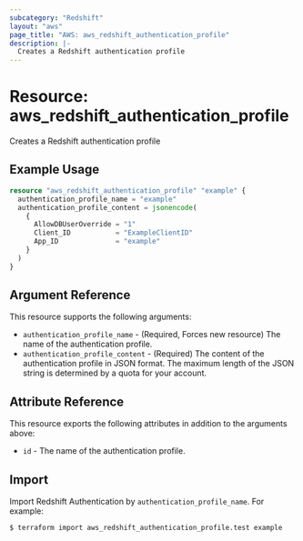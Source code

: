 ```yaml
---
subcategory: "Redshift"
layout: "aws"
page_title: "AWS: aws_redshift_authentication_profile"
description: |-
  Creates a Redshift authentication profile
---
```


# Resource: aws_redshift_authentication_profile

Creates a Redshift authentication profile

## Example Usage

```terraform
resource "aws_redshift_authentication_profile" "example" {
  authentication_profile_name = "example"
  authentication_profile_content = jsonencode(
    {
      AllowDBUserOverride = "1"
      Client_ID           = "ExampleClientID"
      App_ID              = "example"
    }
  )
}
```

## Argument Reference

This resource supports the following arguments:

* `authentication_profile_name` - (Required, Forces new resource) The name of the authentication profile.
* `authentication_profile_content` - (Required) The content of the authentication profile in JSON format. The maximum length of the JSON string is determined by a quota for your account.

## Attribute Reference

This resource exports the following attributes in addition to the arguments above:

* `id` - The name of the authentication profile.

## Import

Import Redshift Authentication by `authentication_profile_name`. For example:

```console
$ terraform import aws_redshift_authentication_profile.test example
```
